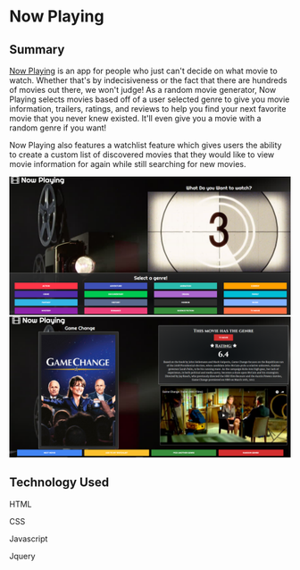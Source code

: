 <h1>Now Playing</h1>

<h2>Summary</h2> 
<p><a href= "https://atakori.github.io/Now-Playing-App/">Now Playing</a> is an app for people who just can't decide on what movie to watch. 
Whether that's by indecisiveness or the fact that there are hundreds of movies out there, 
we won't judge! As a random movie generator, Now Playing selects movies based off of a user 
selected genre to give you movie information, trailers, ratings, and reviews to help you find 
your next favorite movie that you never knew existed. It'll even give you a movie with a 
random genre if you want!<p>

<p>Now Playing also features a watchlist feature which gives users the ability to create a custom
list of discovered movies that they would like to view movie information for again while still 
searching for new movies.</p>

![alt text](https://github.com/atakori/Now-Playing-App/blob/master/ScreenShots/Genre%20Selection.PNG)
![alt text](https://github.com/atakori/Now-Playing-App/blob/master/ScreenShots/Movie%20Information.PNG)



<h2>Technology Used </h2>
<p>HTML</p>
<p>CSS</p>
<p>Javascript</p>
<p>Jquery</p>
